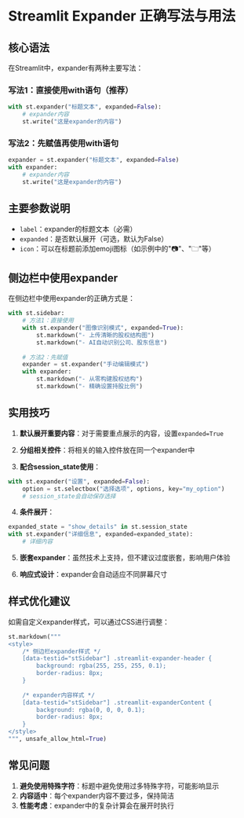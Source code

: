 # Streamlit Expander 正确写法与用法

## 核心语法

在Streamlit中，expander有两种主要写法：

### 写法1：直接使用with语句（推荐）
```python
with st.expander("标题文本", expanded=False):
    # expander内容
    st.write("这是expander的内容")
```

### 写法2：先赋值再使用with语句
```python
expander = st.expander("标题文本", expanded=False)
with expander:
    # expander内容
    st.write("这是expander的内容")
```

## 主要参数说明

- `label`：expander的标题文本（必需）
- `expanded`：是否默认展开（可选，默认为False）
- `icon`：可以在标题前添加emoji图标（如示例中的"📷"、"🗀"等）

## 侧边栏中使用expander

在侧边栏中使用expander的正确方式是：

```python
with st.sidebar:
    # 方法1：直接使用
    with st.expander("图像识别模式", expanded=True):
        st.markdown("- 上传清晰的股权结构图")
        st.markdown("- AI自动识别公司、股东信息")
    
    # 方法2：先赋值
    expander = st.expander("手动编辑模式")
    with expander:
        st.markdown("- 从零构建股权结构")
        st.markdown("- 精确设置持股比例")
```

## 实用技巧

1. **默认展开重要内容**：对于需要重点展示的内容，设置`expanded=True`

2. **分组相关控件**：将相关的输入控件放在同一个expander中

3. **配合session_state使用**：
```python
with st.expander("设置", expanded=False):
    option = st.selectbox("选择选项", options, key="my_option")
    # session_state会自动保存选择
```

4. **条件展开**：
```python
expanded_state = "show_details" in st.session_state
with st.expander("详细信息", expanded=expanded_state):
    # 详细内容
```

5. **嵌套expander**：虽然技术上支持，但不建议过度嵌套，影响用户体验

6. **响应式设计**：expander会自动适应不同屏幕尺寸

## 样式优化建议

如需自定义expander样式，可以通过CSS进行调整：
```python
st.markdown("""
<style>
    /* 侧边栏expander样式 */
    [data-testid="stSidebar"] .streamlit-expander-header {
        background: rgba(255, 255, 255, 0.1);
        border-radius: 8px;
    }
    
    /* expander内容样式 */
    [data-testid="stSidebar"] .streamlit-expanderContent {
        background: rgba(0, 0, 0, 0.1);
        border-radius: 8px;
    }
</style>
""", unsafe_allow_html=True)
```

## 常见问题

1. **避免使用特殊字符**：标题中避免使用过多特殊字符，可能影响显示
2. **内容适中**：每个expander内容不要过多，保持简洁
3. **性能考虑**：expander中的复杂计算会在展开时执行